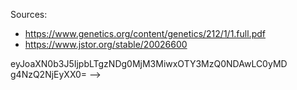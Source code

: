 Sources:
- https://www.genetics.org/content/genetics/212/1/1.full.pdf
- https://www.jstor.org/stable/20026600


eyJoaXN0b3J5IjpbLTgzNDg0MjM3MiwxOTY3MzQ0NDAwLC0yMD
g4NzQ2NjEyXX0=
-->